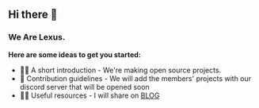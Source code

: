## Hi there 👋
### We Are Lexus.

**Here are some ideas to get you started:**

- 🙋‍♀️ A short introduction - We're making open source projects.
- 🌈 Contribution guidelines - We will add the members' projects with our discord server that will be opened soon
- 👩‍💻 Useful resources - I will share on [BLOG](https://lexusteam.mrhamzaless.xyz/blog)


